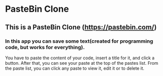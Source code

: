 # PasteBin Clone

## This is a PasteBin Clone (https://pastebin.com/)

### In this app you can save some text(created for programming code, but works for everything).

You have to paste the content of your code, insert a title for it, and click a button. After that, you can see your paste at the top of the pastes list.
From the paste list, you can click any paste to view it, edit it or to delete it.
